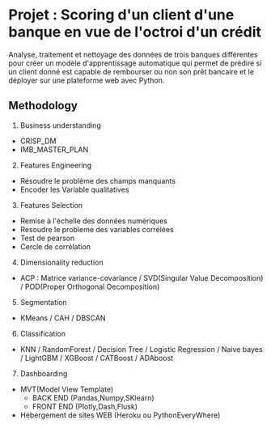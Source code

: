 # Projet : Scoring d'un client d'une banque en vue de l'octroi d'un crédit

Analyse, traitement et nettoyage des données de trois banques différentes pour créer un modèle d'apprentissage automatique qui permet de prédire si un client donné est capable de rembourser ou non son prêt bancaire et le déployer sur une plateforme web avec Python. 


## Methodology

1. Business understanding
- CRISP_DM
- IMB_MASTER_PLAN
2. Features Engineering
- Résoudre le problème des champs manquants
- Encoder les Variable qualitatives
3. Features Selection
- Remise à l'échelle des données numériques
- Resoudre le probleme des variables corrélées
- Test de pearson
- Cercle de corrélation
4. Dimensionality reduction
- ACP : Matrice variance-covariance / SVD(Singular Value Decomposition) / POD(Proper Orthogonal Oecomposition)
5. Segmentation
- KMeans / CAH / DBSCAN
6. Classification
- KNN / RandomForest / Decision Tree / Logistic Regression / Naive bayes / LightGBM / XGBoost / CATBoost / ADAboost
7. Dashboarding
- MVT(Model View Template)
  - BACK END (Pandas,Numpy,SKlearn)
  - FRONT END (Plotly,Dash,Flusk)
- Hébergement de sites WEB (Heroku ou PythonEveryWhere)

